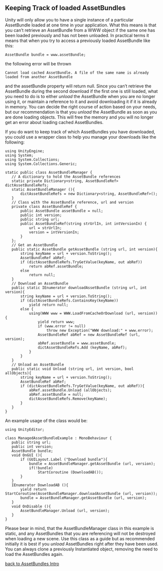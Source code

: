 Keeping Track of loaded AssetBundles
------------------------------------


Unity will only allow you to have a single instance of a particular AssetBundle loaded at one time in your application. What this means is that you can’t retrieve an AssetBundle from a WWW object if the same one has been loaded previously and has not been unloaded. In practical terms it means that when you try to access a previously loaded AssetBundle like this:

````
AssetBundle bundle = www.assetBundle;
````

the following error will be thrown

````
Cannot load cached AssetBundle. A file of the same name is already loaded from another AssetBundle
````

and the assetBundle property will return null. Since you can’t retrieve the AssetBundle during the second download if the first one is still loaded, what you need to do is to either _unload_ the AssetBundle when you are no longer using it, or maintain a reference to it and avoid downloading it if it is already in memory. You can decide the right course of action based on your needs, but our recommendation is that you _unload_ the AssetBundle as soon as you are done loading objects. This will free the memory and you will no longer get an error about loading cached AssetBundles. 

If you do want to keep track of which AssetBundles you have downloaded, you could use a wrapper class to help you manage your downloads like the following:

````
using UnityEngine;
using System;
using System.Collections;
using System.Collections.Generic;

static public class AssetBundleManager {
   // A dictionary to hold the AssetBundle references
   static private Dictionary<string, AssetBundleRef> dictAssetBundleRefs;
   static AssetBundleManager (){
       dictAssetBundleRefs = new Dictionary<string, AssetBundleRef>();
   }
   // Class with the AssetBundle reference, url and version
   private class AssetBundleRef {
       public AssetBundle assetBundle = null;
       public int version;
       public string url;
       public AssetBundleRef(string strUrlIn, int intVersionIn) {
           url = strUrlIn;
           version = intVersionIn;
       }
   };
   // Get an AssetBundle
   public static AssetBundle getAssetBundle (string url, int version){
       string keyName = url + version.ToString();
       AssetBundleRef abRef;
       if (dictAssetBundleRefs.TryGetValue(keyName, out abRef))
           return abRef.assetBundle;
       else
           return null;
   }
   // Download an AssetBundle
   public static IEnumerator downloadAssetBundle (string url, int version){
       string keyName = url + version.ToString();
       if (dictAssetBundleRefs.ContainsKey(keyName))
           yield return null;
       else {
           using(WWW www = WWW.LoadFromCacheOrDownload (url, version)){
               yield return www;
               if (www.error != null)
                   throw new Exception("WWW download:" + www.error);
               AssetBundleRef abRef = new AssetBundleRef (url, version);
               abRef.assetBundle = www.assetBundle;
               dictAssetBundleRefs.Add (keyName, abRef);
           }
       }
   }
   // Unload an AssetBundle
   public static void Unload (string url, int version, bool allObjects){
       string keyName = url + version.ToString();
       AssetBundleRef abRef;
       if (dictAssetBundleRefs.TryGetValue(keyName, out abRef)){
           abRef.assetBundle.Unload (allObjects);
           abRef.assetBundle = null;
           dictAssetBundleRefs.Remove(keyName);
       }
   }
}
````

An example usage of the class would be:

````
using UnityEditor;

class ManagedAssetBundleExample : MonoBehaviour {
   public string url;
   public int version;
   AssetBundle bundle;
   void OnGUI (){
       if (GUILayout.Label ("Download bundle"){
           bundle = AssetBundleManager.getAssetBundle (url, version);
           if(!bundle)
               StartCoroutine (DownloadAB());
       }
   }
   IEnumerator DownloadAB (){
       yield return StartCoroutine(AssetBundleManager.downloadAssetBundle (url, version));
       bundle = AssetBundleManager.getAssetBundle (url, version);
   }
   void OnDisable (){
       AssetBundleManager.Unload (url, version);
   }
}
````

Please bear in mind, that the AssetBundleManager class in this example is static, and any AssetBundles that you are referencing will not be destroyed when loading a new scene. Use this class as a guide but as recommended initially it is best if you _unload_ AssetBundles right after they have been used. You can always clone a previously Instantiated object, removing the need to load the AssetBundles again.


[back to AssetBundles Intro](assetbundlesintro.html)

